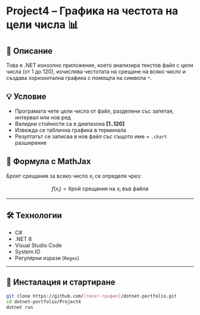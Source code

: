 # Project4 – Графика на честота на цели числа 📊

## 🧾 Описание  
Това е .NET конзолно приложение, което анализира текстов файл с цели числа (от 1 до 120), изчислява честотата на срещане на всяко число и създава хоризонтална графика с помощта на символа `*`.

## 💡 Условие  
- Програмата чете цели числа от файл, разделени със запетая, интервал или нов ред  
- Валидни стойности са в диапазона **[1..120]**  
- Извежда се таблична графика в терминала  
- Резултатът се записва в нов файл със същото име + `.chart` разширение

## 🧮 Формула с MathJax

Броят срещания за всяко число $x_i$ се определя чрез:

$$
f(x_i) = \text{брой срещания на } x_i \text{ във файла}
$$

---

## 🛠️ Технологии  
- C#  
- .NET 8  
- Visual Studio Code  
- System.IO  
- Регулярни изрази (`Regex`)

---

## 🧪 Инсталация и стартиране

```bash
git clone https://github.com/[твоят-профил]/dotnet-portfolio.git
cd dotnet-portfolio/Project4
dotnet run

